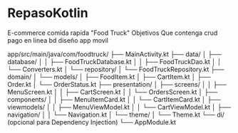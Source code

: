 # RepasoKotlin

E-commerce comida rapida "Food Truck"
Objetivos 
  Que contenga crud
  pago en linea
  bd
  diseño 
  app movil

  
app/src/main/java/com/foodtruck/
├── MainActivity.kt
├── data/
│   ├── database/
│   │   ├── FoodTruckDatabase.kt
│   │   ├── FoodTruckDao.kt
│   │   └── Converters.kt
│   └── repository/
│       └── FoodTruckRepository.kt
├── domain/
│   └── models/
│       ├── FoodItem.kt
│       ├── CartItem.kt
│       ├── Order.kt
│       └── OrderStatus.kt
├── presentation/
│   ├── screens/
│   │   ├── MenuScreen.kt
│   │   ├── CartScreen.kt
│   │   └── OrdersScreen.kt
│   ├── components/
│   │   ├── MenuItemCard.kt
│   │   └── CartItemCard.kt
│   ├── viewmodels/
│   │   ├── MenuViewModel.kt
│   │   └── CartViewModel.kt
│   ├── navigation/
│   │   └── Navigation.kt
│   └── theme/
│       └── Theme.kt
└── di/ (opcional para Dependency Injection)
    └── AppModule.kt
